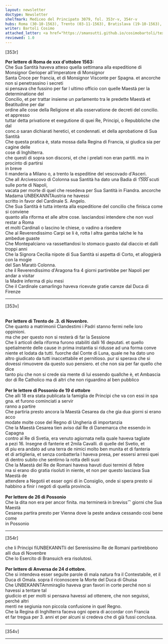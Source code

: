```yaml
---
layout: newsletter
doctype: Newsletter
shelfmark: Mediceo del Principato 3079, fol. 353r-v, 354r-v
hubs: Roma (30-10-1563), Trento (03-11-1563), Bratislava (19-10-1563), Bratislava (26-10-1563), Antwerpen (24-10-1563)
writer: Bartoli Cosimo
attached_letter: <a href="https://smansutti.github.io/cosimobartoli/texts/2976_030/">2976_030</a>
reviewed: 1.0
---
```


[353r]  
  
  
<strong>Per lettere di Roma de xxx d'ottobre 1563:</strong>  
Che Sua Santità haveva atteso quella settimana alla espeditione di Monsignor Gerioper all'imperatore di Monsignor  
Santa Croce per francia, et di Monsignor Visconte per Spagna. et ancorche non si penetrassino i secreti  
si pensava che fussino per far l ultimo officio con quelle Maestà per la determinatione del  
Concilio, et per trattar insieme un parlamento tra le predette Maestà et Beatitudine per dar  
ordine alle cose della Religione et alla osservatione de decreti del concilio. et appresso  
tuttar detta privatione et exegutione di quei Re, Principi, o Repubbliche che dal  
conc.o saran dichiarati heretici, et condennati. et della aprobatione di Sua Santità  
Che questa pratica è, stata mossa dalla Regina di Francia, si giudica sia per cagine delle  
cose di Inghilterra.  
che questi di sopra son discorsi, et che i prelati non eran partiti. ma in procinto di partirsi  
in breve  
li manderia a Milano o, a trento la espeditine del vescovado d'Asceri.  
Che all Arcivescovo di Colonna sua Santità ha dato una Badia di 1̅5̅0̅0̅ scuti sulle porte di Napoli,  
vacata per morte di quel che resedeva per Sua Santità in Fiandra. ancorche Madama UNBEKANNTAustria ne havessi  
scritto in favor del Cardinale S. Angelo.  
Che Sua Santità è tutta intenta alla espeditione del concilio che finisca come si conviene  
quanto alla riforma et alle altre cose. lasciandosi intendere che non vuol restar a Roma  
et molti Cardinali o lascino le chiese, o vadino a risedere  
Che al Reverendissimo Carpi se li è, rotta l altra gamba talche le ha ambedue guaste  
Che Montepalciano va rassettandosi lo stomaco guasto dal diaccio et dalli troppi anni  
Che la Signora Cecilia nipote di Sua Santità si aspetta di Corto, et alloggierà con la mogie  
del San Maratò Colonna.  
che il  Reverendissimo d'Aragona fra 4 giorni partirebbe per Napoli per andar a visitar  
la Madre inferma di piu mesi  
Che il Cardinale camarlingo haveva ricevute gratie careze dal Duca di Firenze  
  
---  

[353v]  
  
  
<br/><strong>Per lettere di Trento de .3. di Novenbre.</strong>  
Che quanto a matrimonii Clandestimi i Padri stanno fermi nelle loro oppinioni.  
ma che per questo non si resterà di far la Sessione  
Che li articoli della riforma furono stabiliti dalli 16 deputati. et quello  
spetialmente delle cause in prima instantia si ridusse ad una forma conve  
niente et lodata da tutti. fuorche dal Conte di Luna, quale ne ha dato uno  
altro giudicato da tutti inaccettabile et pernitioso. pur si sperava che si  
dovessi rimuovere da questo suo pensiero. et che non sia per far quello che dice  
tanto piu che non si crede sia mente di lui essendo quallche è, et Ambascia  
dor di Re Catholico ma di altri che non riguardino al ben pubblico  
<br/><strong>Per le lettere di Possonio de 19 d ottobre</strong>  
Che alli 18 era stata publicata la famiglia de Principi che va con essi in spa  
gna. et furono cominciati a servir   
ranno a partire  
Che partiria presto ancora la Maestà Cesarea da che gia dua giorni si erano acco  
modate molte cose del Regno di Ungheria di importanzia  
Che la Maestà Cesarea tien aviso dal Re di Danemarca che essendo in Capagna  
contro al Re di Svetia, era venuto agiornata nella quale haveva tagliate  
a pezi 16. Insegne di fanterie et 2mila Cavalli. di quelle del Svetio, et  
di piu era andato ad una terra de nimici molto ben munita et di fanteria  
et di artiglieria, et senza conbatterla l haveva presa, per essersi arresi quei  
di dentro subito che sentirno la rotta delli suoi  
Che la Maestà del Re de Romani haveva havuti duoi termini di febre  
ma si erano dio gratia risoluti in niente, et non per questo lasciava Sua Maestà de  
attendere a Negotii et esser ogni di in Consiglio, onde si spera presto si  
habbino a finir i negoti di quella provincia.  
<br/><strong>Per lettere de 26 di Possonio</strong>  
Che la dita non era per ancor finita. ma terminerà in breviss⁀ giorni che Sua Maestà  
Cesarea partira presto per Vienna dove la peste andava cessando cosi bene come  
in Possonio  
  
---  

[354r]  
  
  
che li Principi fiUNBEKANNTli del Serenissimo Re de Romani partirebbono alli dua di Novenbre  
Che lo Esercito di Bransuich era risolutosi.  
<br/><strong>Per lettere di Anversa de 24 d ottobre.</strong>  
Che si intendeva esser seguite parole di mala natura fra il Contestabile, et il  
Duca di Omala. sopra il riconoscere la Morte del Duca di Ghuisa  
Che UNBEKANNTAmmiraglio haveva gran favori in corte perché non si havessi a tentare tal  
giudicio et per molti si pensava havessi ad ottenere, che non seguissi, perché altri  
menti ne segiunia non piccola confusione in quel Regno.  
Che la Regina di Inghilterra faceva ogni opera di accordar con Francia  
et far tregua per 3. anni et per alcuni si credeva che di già fussi conclusa.  
  
---  

[354v]  
  
  
  
---  

